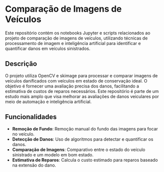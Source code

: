 # Comparação de Imagens de Veículos

Este repositório contém os notebooks Jupyter e scripts relacionados ao projeto de comparação de imagens de veículos, utilizando técnicas de processamento de imagem e inteligência artificial para identificar e quantificar danos em veículos sinistrados.

## Descrição

O projeto utiliza OpenCV e skimage para processar e comparar imagens de veículos danificados com veículos em estado de conservação ideal. O objetivo é fornecer uma avaliação precisa dos danos, facilitando a estimativa de custos de reparos necessários. Este repositório é parte de um estudo mais amplo que visa melhorar as avaliações de danos veiculares por meio de automação e inteligência artificial.

## Funcionalidades

- **Remoção de Fundo**: Remoção manual do fundo das imagens para focar no veículo.
- **Detecção de Danos**: Uso de algoritmos para detectar e quantificar os danos.
- **Comparação de Imagens**: Comparativo entre o estado do veículo sinistrado e um modelo em bom estado.
- **Estimativa de Reparos**: Calcula o custo estimado para reparos baseado na extensão do dano.
